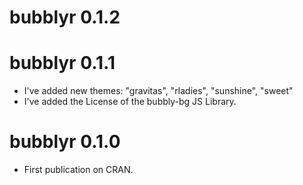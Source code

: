 # bubblyr 0.1.2

# bubblyr 0.1.1

- I've added new themes: "gravitas", "rladies", "sunshine", "sweet"
- I've added the License of the bubbly-bg JS Library. 

# bubblyr 0.1.0

* First publication on CRAN. 
